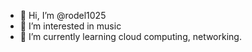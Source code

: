 - 👋 Hi, I’m @rodel1025
- 👀 I’m interested in music
- 🌱 I’m currently learning cloud computing, networking.

